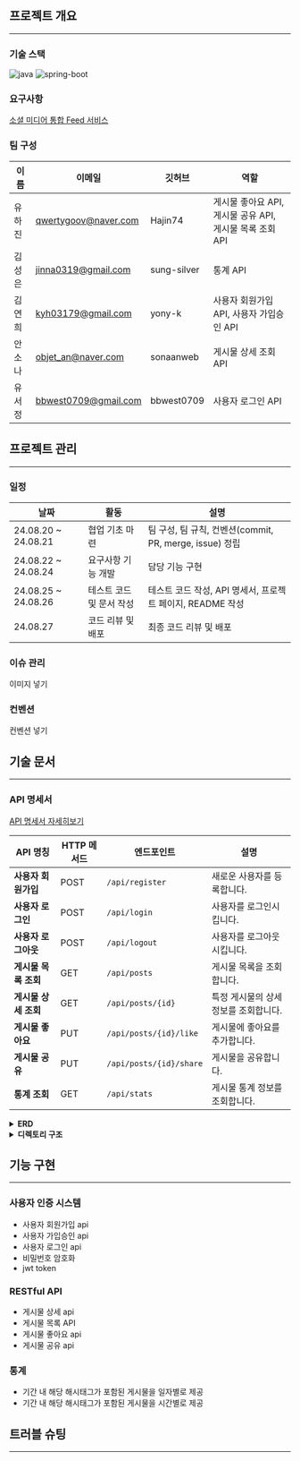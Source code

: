 ## 프로젝트 개요

---

### 기술 스택
![java](https://img.shields.io/badge/Java-17-blue?logo=java)
![spring-boot](https://img.shields.io/badge/SpringBoot-3.2.2-grren?logo=springboot)


### 요구사항
[소셜 미디어 통합 Feed 서비스](https://www.notion.so/Feed-a419bee31618497db0c4d5c8486ef8a9?pvs=21)


### 팀 구성

| 이름  | 이메일 | 깃허브 | 역할                                     |
|-----| --- | --- |----------------------------------------|
| 유하진 | qwertygoov@naver.com | Hajin74 | 게시물 좋아요 API, 게시물 공유 API, 게시물 목록 조회 API |
| 김성은 | jinna0319@gmail.com | sung-silver | 통계 API                                 |
| 김연희 | kyh03179@gmail.com | yony-k | 사용자 회원가입 API, 사용자 가입승인 API             |
| 안소나 | objet_an@naver.com | sonaanweb | 게시물 상세 조회 API                          |
| 유서정 | bbwest0709@gmail.com | bbwest0709 | 사용자 로그인 API                            |


## 프로젝트 관리

---

### 일정

| 날짜 | 활동 | 설명 |
| --- | --- | --- |
| 24.08.20 ~ 24.08.21 | 협업 기초 마련  | 팀 구성, 팀 규칙, 컨벤션(commit, PR, merge, issue) 정립 |
| 24.08.22 ~ 24.08.24 | 요구사항 기능 개발 | 담당 기능 구현 |
| 24.08.25 ~ 24.08.26  | 테스트 코드 및 문서 작성 | 테스트 코드 작성, API 명세서, 프로젝트 페이지, README 작성 |
| 24.08.27 | 코드 리뷰 및 배포  | 최종 코드 리뷰 및 배포 |

### 이슈 관리
이미지 넣기

### 컨벤션
컨벤션 넣기

## 기술 문서

---

### API 명세서

[API 명세서 자세히보기](https://www.notion.so/API-197df8e5668f42baa79c96ffac873a47?pvs=21)

| API 명칭 | HTTP 메서드 | 엔드포인트 | 설명 |
| --- | --- | --- | --- |
| **사용자 회원가입** | POST | `/api/register` | 새로운 사용자를 등록합니다. |
| **사용자 로그인** | POST | `/api/login` | 사용자를 로그인시킵니다. |
| **사용자 로그아웃** | POST | `/api/logout`  | 사용자를 로그아웃시킵니다. |
| **게시물 목록 조회** | GET | `/api/posts` | 게시물 목록을 조회합니다. |
| **게시물 상세 조회** | GET | `/api/posts/{id}` | 특정 게시물의 상세 정보를 조회합니다. |
| **게시물 좋아요** | PUT | `/api/posts/{id}/like` | 게시물에 좋아요를 추가합니다. |
| **게시물 공유** | PUT | `/api/posts/{id}/share` | 게시물을 공유합니다. |
| **통계 조회** | GET | `/api/stats` | 게시물 통계 정보를 조회합니다. |

<details>
<summary><strong>ERD</strong></summary>
이미지 넣기
</details>

<details>
<summary><strong>디렉토리 구조</strong></summary>

```bash
/project-root
│
├── .github/                       # GitHub Actions 및 기타 설정
│   └── workflows/                 # CI/CD 파이프라인 정의 파일
│       └── ci-cd.yml
│
├── build/                         # 빌드 결과물
│
├── src/                           # 소스 코드
│   ├── main/                      # 메인 애플리케이션 코드
│   │   ├── java/                  # Java 소스 코드
│   │   │   └── com/               # 패키지 구조
│   │   │       └── example/       # 패키지 구조
│   │   │           └── myapp/     # 패키지 구조
│   │   │               ├── MyApplication.java
│   │   │               ├── controller/
│   │   │               ├── service/
│   │   │               └── repository/
│   │   ├── resources/             # 리소스 파일
│   │   │   ├── application.properties
│   │   │   └── static/
│   │   │   └── templates/
│   │   └── webapp/                # 웹 애플리케이션 관련 리소스
│   │
│   ├── test/                      # 테스트 코드
│   │   ├── java/                  # Java 테스트 코드
│   │   │   └── com/               # 패키지 구조
│   │   │       └── example/       # 패키지 구조
│   │   │           └── myapp/     # 패키지 구조
│   │   │               ├── MyApplicationTests.java
│   │   │               ├── controller/
│   │   │               ├── service/
│   │   │               └── repository/
│   │   └── resources/             # 테스트 리소스
│   │
├── Dockerfile                      # Docker 빌드 파일
├── .dockerignore                   # Docker 빌드 시 무시할 파일 목록
├── build.gradle                    # Gradle 빌드 파일
├── settings.gradle                 # Gradle 설정 파일
├── README.md                       # 프로젝트 설명 문서
├── .gitignore                      # Git 무시 파일 목록
└── .env                            # 환경 변수 파일

```
</details>

## 기능 구현

---

### 사용자 인증 시스템

- 사용자 회원가입 api
- 사용자 가입승인 api
- 사용자 로그인 api
- 비밀번호 암호화
- jwt token

### RESTful API

- 게시물 상세 api
- 게시물 목록 API
- 게시물 좋아요 api
- 게시물 공유 api

### 통계

- 기간 내 해당 해시태그가 포함된 게시물을 일자별로 제공
- 기간 내 해당 해시태그가 포함된 게시물을 시간별로 제공

## 트러블 슈팅

---

